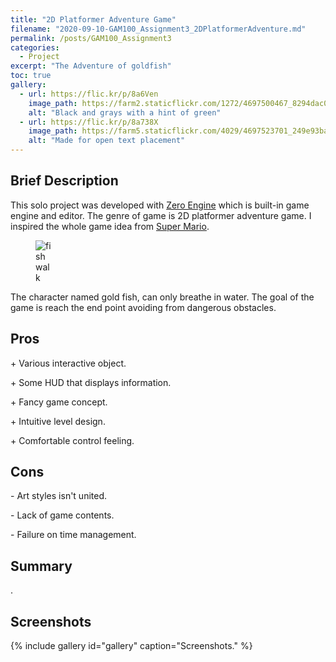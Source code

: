 ```yaml
---
title: "2D Platformer Adventure Game"
filename: "2020-09-10-GAM100_Assignment3_2DPlatformerAdventure.md"
permalink: /posts/GAM100_Assignment3
categories:
  - Project
excerpt: "The Adventure of goldfish"
toc: true
gallery:
  - url: https://flic.kr/p/8a6Ven
    image_path: https://farm2.staticflickr.com/1272/4697500467_8294dac099_q.jpg
    alt: "Black and grays with a hint of green"
  - url: https://flic.kr/p/8a738X
    image_path: https://farm5.staticflickr.com/4029/4697523701_249e93ba23_q.jpg
    alt: "Made for open text placement"
---
```


## Brief Description

This solo project was developed with [Zero Engine](https://www.zeroengine.io/) which is built-in game engine and editor. The genre of game is 2D platformer adventure game. I inspired the whole game idea from [Super Mario](https://en.wikipedia.org/wiki/Super_Mario). <figure style="width: 30px" class="align-left">
  <img src="{{ '/assets/images/GAM100_Assignment3_GoldfishWalk.gif' | relative_url }}" alt="fish walk">
</figure> The character named gold fish, can only breathe in water. The goal of the game is reach the end point avoiding from dangerous obstacles.

## Pros

<div class="notice--success">
  <p>+ Various interactive object.</p>
  <p>+ Some HUD that displays information.</p>
  <p>+ Fancy game concept.</p>
  <p>+ Intuitive level design.</p>
  <p>+ Comfortable control feeling.</p>
</div>

## Cons

<div class="notice--danger">
  <p>- Art styles isn't united.</p>
  <p>- Lack of game contents.</p>
  <p>- Failure on time management.</p>
</div>

## Summary

.

## Screenshots
{% include gallery id="gallery" caption="Screenshots." %}

